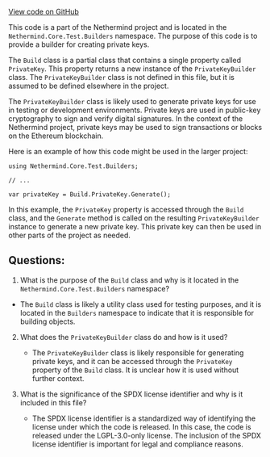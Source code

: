 [View code on GitHub](https://github.com/NethermindEth/nethermind/src/Nethermind/Nethermind.Core.Test/Builders/Build.PrivateKey.cs)

This code is a part of the Nethermind project and is located in the `Nethermind.Core.Test.Builders` namespace. The purpose of this code is to provide a builder for creating private keys. 

The `Build` class is a partial class that contains a single property called `PrivateKey`. This property returns a new instance of the `PrivateKeyBuilder` class. The `PrivateKeyBuilder` class is not defined in this file, but it is assumed to be defined elsewhere in the project.

The `PrivateKeyBuilder` class is likely used to generate private keys for use in testing or development environments. Private keys are used in public-key cryptography to sign and verify digital signatures. In the context of the Nethermind project, private keys may be used to sign transactions or blocks on the Ethereum blockchain.

Here is an example of how this code might be used in the larger project:

```
using Nethermind.Core.Test.Builders;

// ...

var privateKey = Build.PrivateKey.Generate();
```

In this example, the `PrivateKey` property is accessed through the `Build` class, and the `Generate` method is called on the resulting `PrivateKeyBuilder` instance to generate a new private key. This private key can then be used in other parts of the project as needed.
## Questions: 
 1. What is the purpose of the `Build` class and why is it located in the `Nethermind.Core.Test.Builders` namespace?
   - The `Build` class is likely a utility class used for testing purposes, and it is located in the `Builders` namespace to indicate that it is responsible for building objects. 

2. What does the `PrivateKeyBuilder` class do and how is it used?
   - The `PrivateKeyBuilder` class is likely responsible for generating private keys, and it can be accessed through the `PrivateKey` property of the `Build` class. It is unclear how it is used without further context.

3. What is the significance of the SPDX license identifier and why is it included in this file?
   - The SPDX license identifier is a standardized way of identifying the license under which the code is released. In this case, the code is released under the LGPL-3.0-only license. The inclusion of the SPDX license identifier is important for legal and compliance reasons.